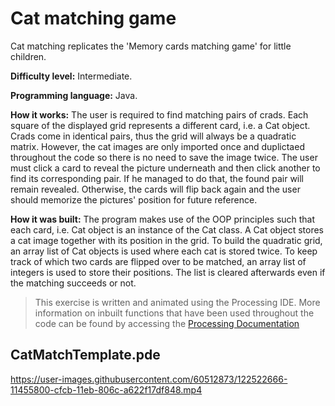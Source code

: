 # Cat matching game

Cat matching replicates the 'Memory cards matching game' for little children.

**Difficulty level:** Intermediate.

**Programming language:** Java.

**How it works:** The user is required to find matching pairs of crads. Each square of the displayed grid represents a different card, i.e. a Cat object. Crads come in identical pairs, thus the grid will always be a quadratic matrix. However, the cat images are only imported once and duplictaed throughout the code so there is no need to save the image twice. The user must click a card to reveal the picture underneath and then click another to find its corresponding pair. If he managed to do that, the found pair will remain revealed. Otherwise, the cards will flip back again and the user should memorize the pictures' position for future reference.  

**How it was built:** The program makes use of the OOP principles such that each card, i.e. Cat object is an instance of the Cat class. A Cat object stores a cat image together with its position in the grid. To build the quadratic grid, an array list of Cat objects is used where each cat is stored twice. To keep track of which two cards are flipped over to be matched, an array list of integers is used to store their positions. The list is cleared afterwards even if the matching succeeds or not.  

> This exercise is written and animated using the Processing IDE. More information on inbuilt functions that have been used throughout the code can be found by accessing the [Processing Documentation](https://processing.org/reference/)

## CatMatchTemplate.pde
https://user-images.githubusercontent.com/60512873/122522666-11455800-cfcb-11eb-806c-a622f17df848.mp4




